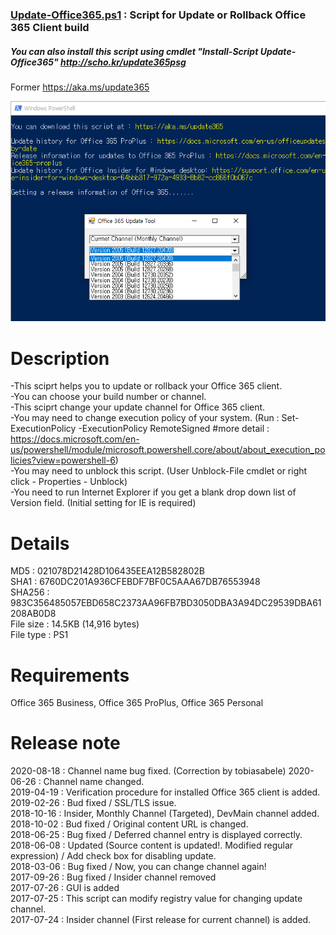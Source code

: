 ### [Update-Office365.ps1](https://github.com/chosangho89/Update-Office365/raw/master/Update-Office365.ps1) : Script for Update or Rollback Office 365 Client build
##### You can also install this script using cmdlet "Install-Script Update-Office365" <http://scho.kr/update365psg>  
Former https://aka.ms/update365 

![Update-Office365](/info.png)

Description
==============
-This sciprt helps you to update or rollback your Office 365 client.   
-You can choose your build number or channel.   
-This sciprt change your update channel for Office 365 client.   
-You may need to change execution policy of your system. (Run : Set-ExecutionPolicy -ExecutionPolicy RemoteSigned #more detail : https://docs.microsoft.com/en-us/powershell/module/microsoft.powershell.core/about/about_execution_policies?view=powershell-6)   
-You may need to unblock this script. (User Unblock-File cmdlet or right click - Properties - Unblock)   
-You need to run Internet Explorer if you get a blank drop down list of Version field. (Initial setting for IE is required)   
  
Details
===========
MD5 : 021078D21428D106435EEA12B582802B   
SHA1 : 6760DC201A936CFEBDF7BF0C5AAA67DB76553948   
SHA256 : 983C356485057EBD658C2373AA96FB7BD3050DBA3A94DC29539DBA61208AB0D8   
File size : 14.5KB (14,916 bytes)   
File type : PS1   

Requirements
============
Office 365 Business, Office 365 ProPlus, Office 365 Personal   

Release note
==============
2020-08-18 : Channel name bug fixed. (Correction by tobiasabele)
2020-06-26 : Channel name changed.   
2019-04-19 : Verification procedure for installed Office 365 client  is added.   
2019-02-26 : Bud fixed / SSL/TLS issue.   
2018-10-16 : Insider, Monthly Channel (Targeted), DevMain channel added.   
2018-10-02 : Bud fixed / Original content URL is changed.   
2018-06-25 : Bug fixed / Deferred channel entry is displayed correctly.   
2018-06-08 : Updated (Source content is updated!. Modified regular expression) / Add check box for disabling update.   
2018-03-06 : Bug fixed / Now, you can change channel again!   
2017-09-26 : Bug fixed / Insider channel removed   
2017-07-26 : GUI is added   
2017-07-25 : This script can modify registry value for changing update channel.   
2017-07-24 : Insider channel (First release for current channel) is added.   
